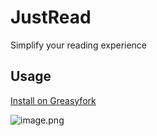 # JustRead
Simplify your reading experience

## Usage
[Install on Greasyfork](https://greasyfork.org/zh-CN/scripts/469946-just-read)


![image.png](https://pic2.58cdn.com.cn/nowater/webim/big/n_v236bace32bfb04c0eb65ad4d3f21e6222.png)
